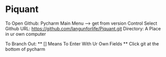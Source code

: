 # Piquant

To Open Github:
Pycharm Main Menu -->
get from version Control
Select Github
URL: https://github.com/Iangunforlife/Piquant.git
Directory: A Place in ur own computer

To Branch Out: 
** [] Means To Enter With Ur Own Fields **
Click git at the bottom of pycharm
